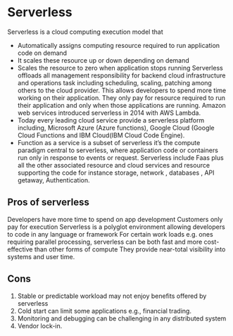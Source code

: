 # Serverless
Serverless is a cloud computing execution model that

- Automatically assigns computing resource required to run application code on demand
- It scales these resource up or down depending on demand
- Scales the resource to zero when application stops running Serverless offloads all management responsibility for backend cloud infrastructure and operations task including scheduling, scaling, patching among others to the cloud provider. This allows developers to spend more time working on their application. They only pay for resource required to run their application and only when those applications are running. Amazon web services introduced serverless in 2014 with AWS Lambda.
- Today every leading cloud service provide a serverless platform including, Microsoft Azure (Azure functions), Google Cloud (Google Cloud Functions and IBM Cloud(IBM Cloud Code Engine).
- Function as a service is a subset of serverless it’s the compute paradigm central to serverless, where application code or containers run only in response to events or request. Serverless include Faas plus all the other associated resource and cloud services and resource supporting the code for instance storage, network , databases , API getaway, Authentication.
## Pros of serverless
Developers have more time to spend on app development
Customers only pay for execution
Serverless is a polyglot environment allowing developers to code in any language or framework
For certain work loads e.g. ones requiring parallel processing, serverless can be both fast and more cost-effective than other forms of compute
They provide near-total visibility into systems and user time.
## Cons
1. Stable or predictable workload may not enjoy benefits offered by serverless
1. Cold start can limit some applications e.g., financial trading.
1. Monitoring and debugging can be challenging in any distributed system
1. Vendor lock-in.